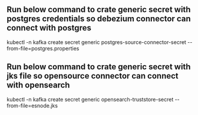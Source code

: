 ## Run below command to crate generic secret with postgres credentials so debezium connector can connect with postgres 

kubectl -n kafka create secret generic postgres-source-connector-secret --from-file=postgres.properties

## Run below command to crate generic secret with jks file so opensource connector can connect with opensearch

kubectl -n kafka create secret generic opensearch-truststore-secret --from-file=esnode.jks